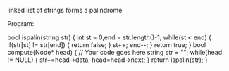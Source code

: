 linked list of strings forms a palindrome

Program:

  bool ispalin(string str)
    {
        int st = 0,end = str.length()-1;
        while(st < end)
        {
            if(str[st] != str[end])
            {
                return false;
            }
            st++;
            end--;
        }
        return true;
    }
    bool compute(Node* head) {
        // Your code goes here
        string str = "";
        while(head != NULL)
        {
            str+=head->data;
            head=head->next;
        }
        return ispalin(str);
    }
